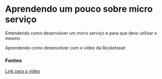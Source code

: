 # Aprendendo um pouco sobre micro serviço

Entendendo como desenvolver um micro serviço e para que devo utilizar o mesmo

Aprendendo como desenvolver com o vídeo da Rocketseat:

### Fontes

[Link para o vídeo](https://www.youtube.com/watch?v=f9zdYWnuPzc&t=2611s)
